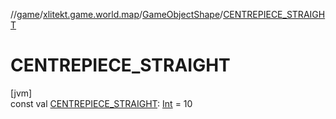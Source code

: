 //[game](../../../index.md)/[xlitekt.game.world.map](../index.md)/[GameObjectShape](index.md)/[CENTREPIECE_STRAIGHT](-c-e-n-t-r-e-p-i-e-c-e_-s-t-r-a-i-g-h-t.md)

# CENTREPIECE_STRAIGHT

[jvm]\
const val [CENTREPIECE_STRAIGHT](-c-e-n-t-r-e-p-i-e-c-e_-s-t-r-a-i-g-h-t.md): [Int](https://kotlinlang.org/api/latest/jvm/stdlib/kotlin/-int/index.html) = 10
